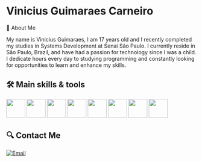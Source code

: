 # Vinicius Guimaraes Carneiro

👋 About Me

My name is Vinicius Guimaraes, I am 17 years old and I recently completed my studies in Systems Development at Senai São Paulo. I currently reside in São Paulo, Brazil, and have had a passion for technology since I was a child. I dedicate hours every day to studying programming and constantly looking for opportunities to learn and enhance my skills.

## 🛠️ Main skills & tools
<img src="https://cdn.jsdelivr.net/gh/devicons/devicon/icons/typescript/typescript-original.svg" width="50" height="50" /> <img src="https://cdn.jsdelivr.net/gh/devicons/devicon/icons/php/php-original.svg" width="50" height="50" />  <img src="https://cdn.jsdelivr.net/gh/devicons/devicon/icons/nodejs/nodejs-original.svg" width="50" height="50" /> <img src="https://cdn.jsdelivr.net/gh/devicons/devicon/icons/react/react-original.svg" width="50" height="50" /> <img src="https://cdn.jsdelivr.net/gh/devicons/devicon/icons/nextjs/nextjs-original.svg" width="50" height="50" /> <img src="https://cdn.jsdelivr.net/gh/devicons/devicon/icons/express/express-original.svg" width="50" height="50" /> <img src="https://cdn.jsdelivr.net/gh/devicons/devicon/icons/linux/linux-original.svg" width="50" height="50"  /> <img src="https://cdn.jsdelivr.net/gh/devicons/devicon/icons/docker/docker-original.svg" width="50" height="50" />




## 🔍 Contact Me
[![Email](https://img.shields.io/badge/-Email-D14836?style=flat-square&logo=Gmail&logoColor=white&link=mailto:viniciusguimaraescarneiro@gmail.com)](mailto:guimaraesdev013@gmail.com)
